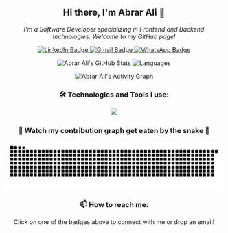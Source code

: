 <h2 align="center">Hi there, I'm Abrar Ali 👋</h2>

<p align="center">
  <em>
    I'm a Software Developer specializing in Frontend and Backend technologies. Welcome to my GitHub page!
  </em>
</p>

<p align="center">
  <a href="https://www.linkedin.com/in/abrar-ali-se">
    <img src="https://img.shields.io/badge/LinkedIn-Abrar%20Ali-blue?style=flat-square&logo=linkedin" alt="LinkedIn Badge">
  </a>
  <a href="mailto:abrarali.se@gmail.com">
    <img src="https://img.shields.io/badge/Gmail-abrarali.se%40gmail.com-red?style=flat-square&logo=gmail" alt="Gmail Badge">
  </a>
  <a href="https://wa.me/923411193641">
    <img src="https://img.shields.io/badge/WhatsApp-+92%20341%201193641-brightgreen?style=flat-square&logo=whatsapp" alt="WhatsApp Badge">
  </a>
</p>

<p align="center">
  <img src="https://github-readme-stats.vercel.app/api?username=AbrarAli-SE&show_icons=true&count_private=true&theme=vision-friendly-dark" alt="Abrar Ali's GitHub Stats">
  <img src="https://github-readme-stats.vercel.app/api/top-langs/?username=AbrarAli-SE&layout=compact&theme=vision-friendly-dark" alt="Languages">
</p>

<p align="center">
  <img src="https://github-readme-activity-graph.herokuapp.com/graph?username=AbrarAli-SE&theme=rogue" alt="Abrar Ali's Activity Graph">
</p>

<h3 align="center">🛠 Technologies and Tools I use:</h3>
<p align="center">
  <img src="https://skillicons.dev/icons?i=js,ts,react,html,css,java,cpp,kotlin,github&perline=5" />
</p>

<h3 align="center">🐍 Watch my contribution graph get eaten by the snake 🐍</h3>
<p align="center">
  <img src="https://raw.githubusercontent.com/AbrarAli-SE/AbrarAli-SE/output/snake.svg" alt="Snake animation">
</p>

<h3 align="center">📫 How to reach me:</h3>
<p align="center">
  Click on one of the badges above to connect with me or drop an email!
</p>

